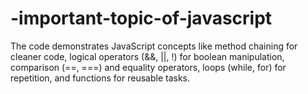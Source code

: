 # -important-topic-of-javascript
The code demonstrates JavaScript concepts like method chaining for cleaner code, logical operators (&amp;&amp;, ||, !) for boolean manipulation, comparison (==, ===) and equality operators, loops (while, for) for repetition, and functions for reusable tasks.
